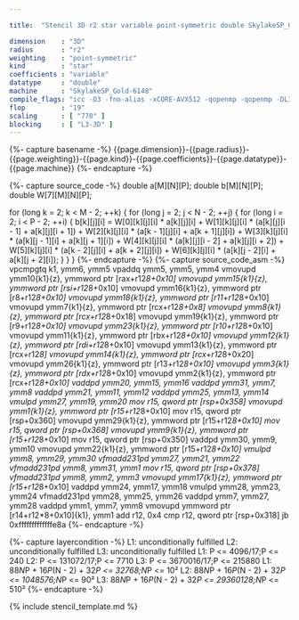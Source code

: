 ```yaml
---

title:  "Stencil 3D r2 star variable point-symmetric double SkylakeSP_Gold-6148"

dimension    : "3D"
radius       : "r2"
weighting    : "point-symmetric"
kind         : "star"
coefficients : "variable"
datatype     : "double"
machine      : "SkylakeSP_Gold-6148"
compile_flags: "icc -O3 -fno-alias -xCORE-AVX512 -qopenmp -qopenmp -DLIKWID_PERFMON -Ilikwid-4.3.3/include -Llikwid-4.3.3/lib -Iheaders/dummy.c stencil_compilable.c -o stencil -llikwid"
flop         : "19"
scaling      : [ "770" ]
blocking     : [ "L3-3D" ]
---
```


{%- capture basename -%}
{{page.dimension}}-{{page.radius}}-{{page.weighting}}-{{page.kind}}-{{page.coefficients}}-{{page.datatype}}-{{page.machine}}
{%- endcapture -%}

{%- capture source_code -%}
double a[M][N][P];
double b[M][N][P];
double W[7][M][N][P];

for (long k = 2; k < M - 2; ++k) {
  for (long j = 2; j < N - 2; ++j) {
    for (long i = 2; i < P - 2; ++i) {
      b[k][j][i] = W[0][k][j][i] * a[k][j][i] +
                   W[1][k][j][i] * (a[k][j][i - 1] + a[k][j][i + 1]) +
                   W[2][k][j][i] * (a[k - 1][j][i] + a[k + 1][j][i]) +
                   W[3][k][j][i] * (a[k][j - 1][i] + a[k][j + 1][i]) +
                   W[4][k][j][i] * (a[k][j][i - 2] + a[k][j][i + 2]) +
                   W[5][k][j][i] * (a[k - 2][j][i] + a[k + 2][j][i]) +
                   W[6][k][j][i] * (a[k][j - 2][i] + a[k][j + 2][i]);
    }
  }
}
{%- endcapture -%}
{%- capture source_code_asm -%}
vpcmpgtq k1, ymm6, ymm5
vpaddq ymm5, ymm5, ymm4
vmovupd ymm10{k1}{z}, ymmword ptr [rax+r12*8+0x10]
vmovupd ymm15{k1}{z}, ymmword ptr [rsi+r12*8+0x10]
vmovupd ymm16{k1}{z}, ymmword ptr [r8+r12*8+0x10]
vmovupd ymm18{k1}{z}, ymmword ptr [r11+r12*8+0x10]
vmovupd ymm7{k1}{z}, ymmword ptr [rcx+r12*8+0x8]
vmovupd ymm8{k1}{z}, ymmword ptr [rcx+r12*8+0x18]
vmovupd ymm19{k1}{z}, ymmword ptr [r9+r12*8+0x10]
vmovupd ymm23{k1}{z}, ymmword ptr [r10+r12*8+0x10]
vmovupd ymm11{k1}{z}, ymmword ptr [rbx+r12*8+0x10]
vmovupd ymm12{k1}{z}, ymmword ptr [rdi+r12*8+0x10]
vmovupd ymm13{k1}{z}, ymmword ptr [rcx+r12*8]
vmovupd ymm14{k1}{z}, ymmword ptr [rcx+r12*8+0x20]
vmovupd ymm26{k1}{z}, ymmword ptr [r13+r12*8+0x10]
vmovupd ymm3{k1}{z}, ymmword ptr [rdx+r12*8+0x10]
vmovupd ymm2{k1}{z}, ymmword ptr [rcx+r12*8+0x10]
vaddpd ymm20, ymm15, ymm16
vaddpd ymm31, ymm7, ymm8
vaddpd ymm21, ymm11, ymm12
vaddpd ymm25, ymm13, ymm14
vmulpd ymm27, ymm19, ymm20
mov r15, qword ptr [rsp+0x358]
vmovupd ymm1{k1}{z}, ymmword ptr [r15+r12*8+0x10]
mov r15, qword ptr [rsp+0x360]
vmovupd ymm29{k1}{z}, ymmword ptr [r15+r12*8+0x10]
mov r15, qword ptr [rsp+0x368]
vmovupd ymm9{k1}{z}, ymmword ptr [r15+r12*8+0x10]
mov r15, qword ptr [rsp+0x350]
vaddpd ymm30, ymm9, ymm10
vmovupd ymm22{k1}{z}, ymmword ptr [r15+r12*8+0x10]
vmulpd ymm8, ymm29, ymm30
vfmadd231pd ymm27, ymm21, ymm22
vfmadd231pd ymm8, ymm31, ymm1
mov r15, qword ptr [rsp+0x378]
vfmadd231pd ymm8, ymm2, ymm3
vmovupd ymm17{k1}{z}, ymmword ptr [r15+r12*8+0x10]
vaddpd ymm24, ymm17, ymm18
vmulpd ymm28, ymm23, ymm24
vfmadd231pd ymm28, ymm25, ymm26
vaddpd ymm7, ymm27, ymm28
vaddpd ymm1, ymm7, ymm8
vmovupd ymmword ptr [r14+r12*8+0x10]{k1}, ymm1
add r12, 0x4
cmp r12, qword ptr [rsp+0x318]
jb 0xfffffffffffffe8a
{%- endcapture -%}

{%- capture layercondition -%}
L1: unconditionally fulfilled
L2: unconditionally fulfilled
L3: unconditionally fulfilled
L1: P <= 4096/17;P <= 240
L2: P <= 131072/17;P <= 7710
L3: P <= 3670016/17;P <= 215880
L1: 88*N*P + 16*P*(N - 2) + 32*P <= 32768;N*P <= 10²
L2: 88*N*P + 16*P*(N - 2) + 32*P <= 1048576;N*P <= 90²
L3: 88*N*P + 16*P*(N - 2) + 32*P <= 29360128;N*P <= 510²
{%- endcapture -%}

{% include stencil_template.md %}
